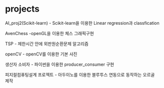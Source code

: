 # projects

AI_proj2(Scikit-learn) - Scikit-learn을 이용한 Linear regression과 classfication

AvenChess -openGL을 이용한 체스 그래픽구현

TSP - 제한시간 안에 외판원순환문제 알고리즘

openCV - openCV를 이용한 기본 사진  

생산자 소비자 - 파이썬을 이용한 producer_consumer 구현

피지컬컴퓨팅설계 프로젝트 - 아두이노를 이용한 블루투스 연동으로 동작하는 오르골 제작
